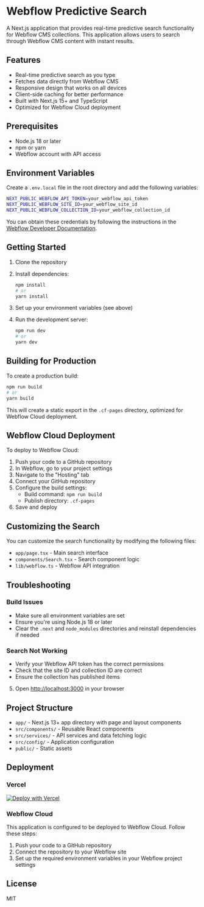 # Webflow Predictive Search

A Next.js application that provides real-time predictive search functionality for Webflow CMS collections. This application allows users to search through Webflow CMS content with instant results.

## Features

- Real-time predictive search as you type
- Fetches data directly from Webflow CMS
- Responsive design that works on all devices
- Client-side caching for better performance
- Built with Next.js 15+ and TypeScript
- Optimized for Webflow Cloud deployment

## Prerequisites

- Node.js 18 or later
- npm or yarn
- Webflow account with API access

## Environment Variables

Create a `.env.local` file in the root directory and add the following variables:

```bash
NEXT_PUBLIC_WEBFLOW_API_TOKEN=your_webflow_api_token
NEXT_PUBLIC_WEBFLOW_SITE_ID=your_webflow_site_id
NEXT_PUBLIC_WEBFLOW_COLLECTION_ID=your_webflow_collection_id
```

You can obtain these credentials by following the instructions in the [Webflow Developer Documentation](https://developers.webflow.com/).

## Getting Started

1. Clone the repository
2. Install dependencies:

   ```bash
   npm install
   # or
   yarn install
   ```

3. Set up your environment variables (see above)
4. Run the development server:

   ```bash
   npm run dev
   # or
   yarn dev
   ```

## Building for Production

To create a production build:

```bash
npm run build
# or
yarn build
```

This will create a static export in the `.cf-pages` directory, optimized for Webflow Cloud deployment.

## Webflow Cloud Deployment

To deploy to Webflow Cloud:

1. Push your code to a GitHub repository
2. In Webflow, go to your project settings
3. Navigate to the "Hosting" tab
4. Connect your GitHub repository
5. Configure the build settings:
   - Build command: `npm run build`
   - Publish directory: `.cf-pages`
6. Save and deploy

## Customizing the Search

You can customize the search functionality by modifying the following files:

- `app/page.tsx` - Main search interface
- `components/Search.tsx` - Search component logic
- `lib/webflow.ts` - Webflow API integration

## Troubleshooting

### Build Issues
- Make sure all environment variables are set
- Ensure you're using Node.js 18 or later
- Clear the `.next` and `node_modules` directories and reinstall dependencies if needed

### Search Not Working
- Verify your Webflow API token has the correct permissions
- Check that the site ID and collection ID are correct
- Ensure the collection has published items

5. Open [http://localhost:3000](http://localhost:3000) in your browser

## Project Structure

- `app/` - Next.js 13+ app directory with page and layout components
- `src/components/` - Reusable React components
- `src/services/` - API services and data fetching logic
- `src/config/` - Application configuration
- `public/` - Static assets

## Deployment

### Vercel

[![Deploy with Vercel](https://vercel.com/button)](https://vercel.com/new/clone?repository-url=https%3A%2F%2Fgithub.com%2Fyourusername%2Fwebflow-predictive-search&env=NEXT_PUBLIC_WEBFLOW_API_TOKEN,NEXT_PUBLIC_WEBFLOW_SITE_ID,NEXT_PUBLIC_WEBFLOW_COLLECTION_ID&envDescription=Required%20environment%20variables%20for%20Webflow%20API%20access)

### Webflow Cloud

This application is configured to be deployed to Webflow Cloud. Follow these steps:

1. Push your code to a GitHub repository
2. Connect the repository to your Webflow site
3. Set up the required environment variables in your Webflow project settings

## License

MIT
